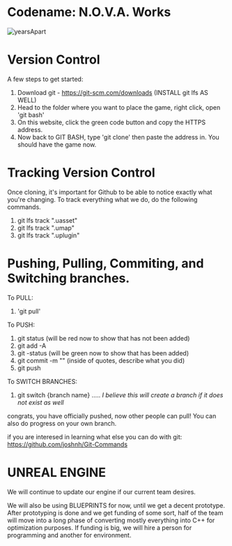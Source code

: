 # Codename: N.O.V.A. Works
![yearsApart](https://github.com/user-attachments/assets/c290b336-aea6-4f30-815a-1973fbc63ffc)

# Version Control
A few steps to get started:

1. Download git - https://git-scm.com/downloads (INSTALL git lfs AS WELL)
2. Head to the folder where you want to place the game, right click, open 'git bash'
3. On this website, click the green code button and copy the HTTPS address.
4. Now back to GIT BASH, type 'git clone' then paste the address in. You should have the game now.

# Tracking Version Control

Once cloning, it's important for Github to be able to notice exactly what you're changing. To track everything what we do, do the following commands.

1. git lfs track ".uasset"
2. git lfs track ".umap"
3. git lfs track ".uplugin"

# Pushing, Pulling, Commiting, and Switching branches.

To PULL:
1. 'git pull'

To PUSH:
1. git status (will be red now to show that has not been added)
2. git add -A
3. git -status (will be green now to show that has been added)
4. git commit -m "" (inside of quotes, describe what you did)
5. git push

To SWITCH BRANCHES:

1. git switch {branch name} ..... *I believe this will create a branch if it does not exist as well*

congrats, you have officially pushed, now other people can pull! You can also do progress on your own branch.

if you are interesed in learning what else you can do with git:
https://github.com/joshnh/Git-Commands

# UNREAL ENGINE
We will continue to update our engine if our current team desires. 

We will also be using BLUEPRINTS for now, until we get a decent prototype. After prototyping is done and we get funding of some sort, half of the team will move into a long phase of converting mostly everything into C++ for optimization purposes. If funding is big, we will hire a person for programming and another for environment.
